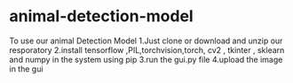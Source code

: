 # animal-detection-model
To use our animal Detection Model
1.Just clone or download and unzip our resporatory
2.install tensorflow ,PIL,torchvision,torch, cv2 , tkinter , sklearn and numpy in the system using pip
3.run the gui.py file
4.upload the image in the gui
